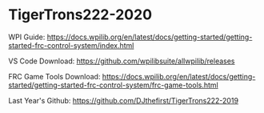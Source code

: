 # TigerTrons222-2020

WPI Guide:
https://docs.wpilib.org/en/latest/docs/getting-started/getting-started-frc-control-system/index.html

VS Code Download:
https://github.com/wpilibsuite/allwpilib/releases

FRC Game Tools Download:
https://docs.wpilib.org/en/latest/docs/getting-started/getting-started-frc-control-system/frc-game-tools.html

Last Year's Github: https://github.com/DJthefirst/TigerTrons222-2019
